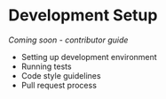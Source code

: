 # Development Setup

*Coming soon - contributor guide*

- Setting up development environment
- Running tests
- Code style guidelines
- Pull request process